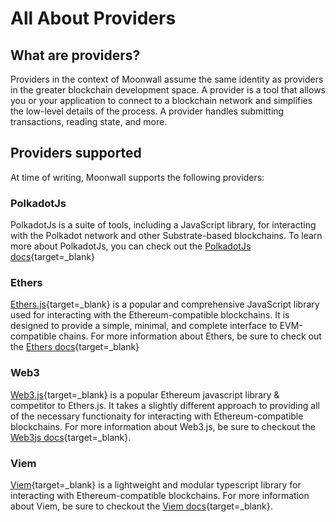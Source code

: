 # All About Providers

## What are providers? 

Providers in the context of Moonwall assume the same identity as providers in the greater blockchain development space. A provider is a tool that allows you or your application to connect to a blockchain network and simplifies the low-level details of the process. A provider handles submitting transactions, reading state, and more. 

## Providers supported

At time of writing, Moonwall supports the following providers:

### PolkadotJs

PolkadotJs is a suite of tools, including a JavaScript library, for interacting with the Polkadot network and other Substrate-based blockchains. To learn more about PolkadotJs, you can check out the [PolkadotJs docs](https://polkadot.js.org/docs/api/){target=_blank}


### Ethers

[Ethers.js](https://github.com/ethers-io/ethers.js){target=_blank} is a popular and comprehensive JavaScript library used for interacting with the Ethereum-compatible blockchains. It is designed to provide a simple, minimal, and complete interface to EVM-compatible chains. For more information about Ethers, be sure to check out the [Ethers docs](https://docs.ethers.org/v6/){target=_blank}

### Web3

[Web3.js](https://github.com/web3/web3.js){target=_blank} is a popular Ethereum javascript library & competitor to Ethers.js. It takes a slightly different approach to providing all of the necessary functionaity for interacting with Ethereum-compatible blockchains. For more information about Web3.js, be sure to checkout the [Web3js docs](https://web3js.readthedocs.io/en/v1.10.0/){target=_blank}.

### Viem

[Viem](https://github.com/wevm/viem){target=_blank} is a lightweight and modular typescript library for interacting with Ethereum-compatible blockchains. For more information about Viem, be sure to checkout the [Viem docs](https://viem.sh/){target=_blank}. 
